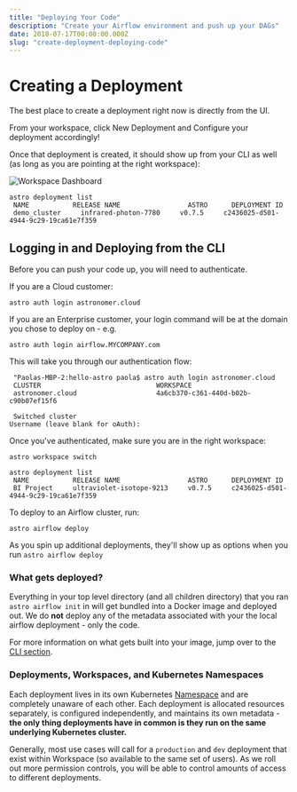 ```yaml
---
title: "Deploying Your Code"
description: "Create your Airflow environment and push up your DAGs"
date: 2018-07-17T00:00:00.000Z
slug: "create-deployment-deploying-code"
---
```



# Creating a Deployment
The best place to create a deployment right now is directly from the UI.

From your workspace, click New Deployment and Configure your deployment accordingly!


Once that deployment is created, it should show up from your CLI as well (as long as you are pointing at the right workspace):

![Workspace Dashboard](https://s3.amazonaws.com/astronomer-cdn/website/img/guides/workspace_dashboard.png)


```
astro deployment list
 NAME           RELEASE NAME                 ASTRO      DEPLOYMENT ID                            
 demo_cluster     infrared-photon-7780     v0.7.5     c2436025-d501-4944-9c29-19ca61e7f359  
```

## Logging in and Deploying from the CLI

Before you can push your code up, you will need to authenticate.

If you are a Cloud customer:

```
astro auth login astronomer.cloud
```

If you are an Enterprise customer, your login command will be at the domain you chose to deploy on - e.g.

```
astro auth login airflow.MYCOMPANY.com
```

This will take you through our authentication flow:

```
 "Paolas-MBP-2:hello-astro paola$ astro auth login astronomer.cloud
 CLUSTER                             WORKSPACE                           
 astronomer.cloud                    4a6cb370-c361-440d-b02b-c90b07ef15f6

 Switched cluster
Username (leave blank for oAuth):
```

Once you've authenticated, make sure you are in the right workspace:

```
astro workspace switch
```

```
astro deployment list
 NAME           RELEASE NAME                 ASTRO      DEPLOYMENT ID                            
 BI Project     ultraviolet-isotope-9213     v0.7.5     c2436025-d501-4944-9c29-19ca61e7f359  
 ```

To deploy to an Airflow cluster, run:

```
astro airflow deploy
```

As you spin up additional deployments, they'll show up as options when you run `astro airflow deploy`

### What gets deployed?

Everything in your top level directory (and all children directory) that you ran `astro airflow init` in will get bundled into a Docker image and deployed out. We do **not** deploy any of the metadata associated with your the local airflow deployment - only the code.

For more information on what gets built into your image, jump over to the [CLI section](https://www.astronomer.io/docs/customizing-your-image/).


### Deployments, Workspaces, and Kubernetes Namespaces

Each deployment lives in its own Kubernetes [Namespace](https://kubernetes.io/docs/concepts/overview/working-with-objects/namespaces/) and are completely unaware of each other. Each deployment is allocated resources separately, is configured independently, and maintains its own metadata - **the only thing deployments have in common is they run on the same underlying Kubernetes cluster.**

Generally, most use cases will call for a `production` and `dev` deployment that exist within Workspace (so available to the same set of users). As we roll out more permission controls, you will be able to control amounts of access to different deployments.
